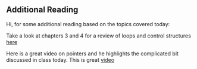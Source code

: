 ## Additional Reading

Hi, for some additional reading based on the topics covered today:

Take a look at chapters 3 and 4 for a review of loops and control structures [here](https://publications.gbdirect.co.uk//c_book/)

Here is a great video on pointers and he highlights the complicated bit discussed in class today. This is great [video](https://www.youtube.com/watch?v=ePutOtexvw8)

